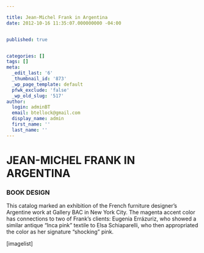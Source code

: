 ```yaml
---

title: Jean-Michel Frank in Argentina
date: 2012-10-16 11:35:07.000000000 -04:00


published: true


categories: []
tags: []
meta:
  _edit_last: '6'
  _thumbnail_id: '873'
  _wp_page_template: default
  pfwk_exclude: 'false'
  _wp_old_slug: '517'
author:
  login: adminBT
  email: btellock@gmail.com
  display_name: admin
  first_name: ''
  last_name: ''
---
```

<h1>JEAN-MICHEL FRANK IN ARGENTINA</h1>
<h3>BOOK DESIGN</h3>
This catalog marked an exhibition of the French furniture designer’s Argentine work at Gallery BAC in New York City. The magenta accent color has connections to two of Frank’s clients: Eugenia Errázuriz, who showed a similar antique “Inca pink” textile to Elsa Schiaparelli, who then appropriated the color as her signature “shocking” pink.


[imagelist]
